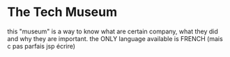 # The Tech Museum
this "museum" is a way to know what are certain company, what they did and why they are important. the ONLY language available is FRENCH (mais c pas parfais jsp écrire)
